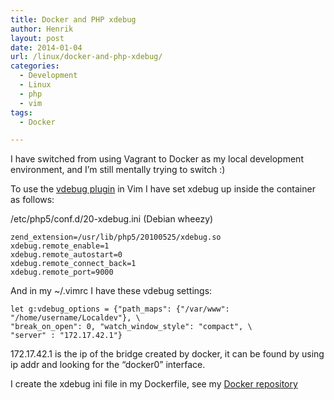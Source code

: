 ```yaml
---
title: Docker and PHP xdebug
author: Henrik
layout: post
date: 2014-01-04
url: /linux/docker-and-php-xdebug/
categories:
  - Development
  - Linux
  - php
  - vim
tags:
  - Docker

---
```

I have switched from using Vagrant to Docker as my local development environment, and I&#8217;m still mentally trying to switch :)
<!--more-->

To use the [vdebug plugin](https://github.com/joonty/vdebug) in Vim I have set xdebug up inside the container as follows:

/etc/php5/conf.d/20-xdebug.ini (Debian wheezy)

<pre>
<code class="language-ini">zend_extension=/usr/lib/php5/20100525/xdebug.so
xdebug.remote_enable=1
xdebug.remote_autostart=0
xdebug.remote_connect_back=1
xdebug.remote_port=9000</code>
</pre>

And in my ~/.vimrc I have these vdebug settings:

<pre>
<code class="language-vim">let g:vdebug_options = {"path_maps": {"/var/www": "/home/username/Localdev"}, \
"break_on_open": 0, "watch_window_style": "compact", \
"server" : "172.17.42.1"}</code>
</pre>

172.17.42.1 is the ip of the bridge created by docker, it can be found by using ip addr and looking for the &#8220;docker0&#8221; interface.

I create the xdebug ini file in my Dockerfile, see my [Docker repository](https://github.com/henrik-farre/docker)
